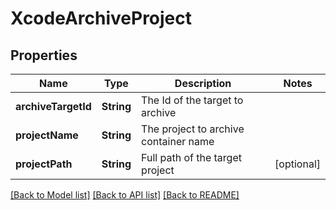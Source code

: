 # XcodeArchiveProject

## Properties
Name | Type | Description | Notes
------------ | ------------- | ------------- | -------------
**archiveTargetId** | **String** | The Id of the target to archive | 
**projectName** | **String** | The project to archive container name | 
**projectPath** | **String** | Full path of the target project | [optional] 

[[Back to Model list]](../README.md#documentation-for-models) [[Back to API list]](../README.md#documentation-for-api-endpoints) [[Back to README]](../README.md)


